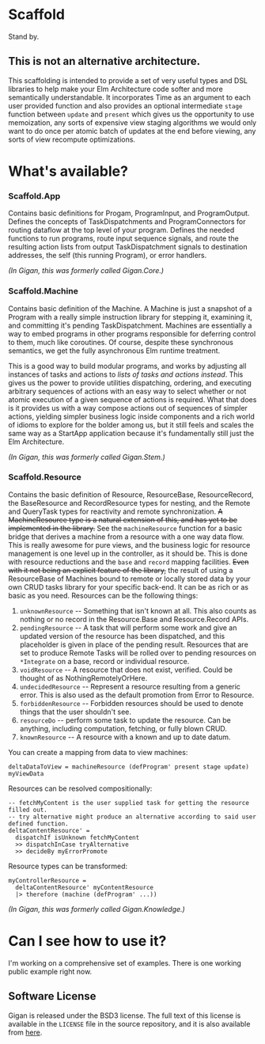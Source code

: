 # Scaffold

Stand by.


## This is not an alternative architecture.

This scaffolding is intended to provide a set of very useful types and DSL libraries to help make your Elm Architecture code softer and more semantically understandable. It incorporates Time as an argument to each user provided function and also provides an optional intermediate `stage` function between `update` and `present` which gives us the opportunity to use memoization, any sorts of expensive view staging algorithms we would only want to do once per atomic batch of updates at the end before viewing, any sorts of view recompute optimizations.


# What's available?

### Scaffold.App

Contains basic definitions for Progam, ProgramInput, and ProgramOutput. Defines the concepts of TaskDispatchments and ProgramConnectors for routing dataflow at the top level of your program. Defines the needed functions to run programs, route input sequence signals, and route the resulting action lists from output TaskDispatchment signals to destination addresses, the self (this running Program), or error handlers.

_(In Gigan, this was formerly called Gigan.Core.)_

### Scaffold.Machine

Contains basic definition of the Machine. A Machine is just a snapshot of a Program with a really simple instruction library for stepping it, examining it, and committing it's pending TaskDispatchment. Machines are essentially a way to embed programs in other programs responsible for deferring control to them, much like coroutines. Of course, despite these synchronous semantics, we get the fully asynchronous Elm runtime treatment.

This is a good way to build modular programs, and works by adjusting all instances of tasks and actions to _lists of tasks and actions instead_. This gives us the power to provide utilities dispatching, ordering, and executing arbitrary sequences of actions with an easy way to select whether or not atomic execution of a given sequence of actions is required. What that does is it provides us with a way compose actions out of sequences of simpler actions, yielding simpler business logic inside components and a rich world of idioms to explore for the bolder among us, but it still feels and scales the same way as a StartApp application because it's fundamentally still just the Elm Architecture.

_(In Gigan, this was formerly called Gigan.Stem.)_

### Scaffold.Resource

Contains the basic definition of Resource, ResourceBase, ResourceRecord, the BaseResource and RecordResource types for nesting, and the Remote and QueryTask types for reactivity and remote synchronization. ~~A MachineResource type is a natural extension of this, and has yet to be implemented in the library.~~ See the `machineResource` function for a basic bridge that derives a machine from a resource with a one way data flow. This is really awesome for pure views, and the business logic for resource management is one level up in the controller, as it should be. This is done with resource reductions and the `base` and `record` mapping facilities. ~~Even with it not being an explicit feature of the library,~~ the result of using a ResourceBase of Machines bound to remote or locally stored data by your own CRUD tasks library for your specific back-end. It can be as rich or as basic as you need. Resources can be the following things:

1. `unknownResource` -- Something that isn't known at all. This also counts as nothing or no record in the Resource.Base and Resource.Record APIs.
2. `pendingResource` -- A task that will perform some work and give an updated version of the resource has been dispatched, and this placeholder is given in place of the pending result. Resources that are set to produce Remote Tasks will be rolled over to pending resources on `*Integrate` on a base, record or individual resource.
3. `voidResource` -- A resource that does not exist, verified. Could be thought of as NothingRemotelyOrHere.
4. `undecidedResource` -- Represent a resource resulting from a generic error. This is also used as the default promotion from Error to Resource.
5. `forbiddenResource` -- Forbidden resources should be used to denote things that the user shouldn't see.
6. `resourceDo` -- perform some task to update the resource. Can be anything, including computation, fetching, or fully blown CRUD.
7. `knownResource` -- A resource with a known and up to date datum.

You can create a mapping from data to view machines:

    deltaDataToView = machineResource (defProgram' present stage update) myViewData


Resources can be resolved compositionally:

    -- fetchMyContent is the user supplied task for getting the resource filled out.
    -- try alternative might produce an alternative according to said user defined function.
    deltaContentResource' =
      dispatchIf isUnknown fetchMyContent
      >> dispatchInCase tryAlternative
      >> decideBy myErrorPromote


Resource types can be transformed:

    myControllerResource =
      deltaContentResource' myContentResource
      |> therefore (machine (defProgram' ...))

_(In Gigan, this was formerly called Gigan.Knowledge.)_


# Can I see how to use it?

I'm working on a comprehensive set of examples. There is one working public example right now.

## Software License

Gigan is released under the BSD3 license. The full text of this license is available in the `LICENSE`
file in the source repository, and it is also available from
[here](https://opensource.org/licenses/BSD-3-Clause).
